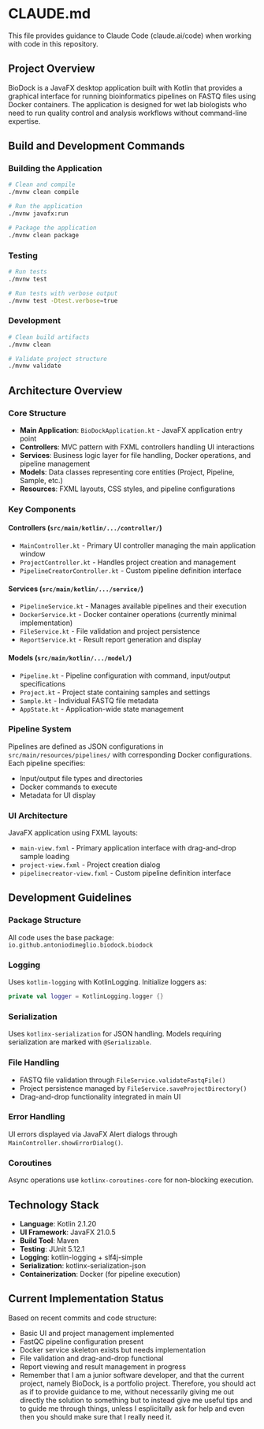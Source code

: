# CLAUDE.md

This file provides guidance to Claude Code (claude.ai/code) when working with code in this repository.

## Project Overview

BioDock is a JavaFX desktop application built with Kotlin that provides a graphical interface for running bioinformatics pipelines on FASTQ files using Docker containers. The application is designed for wet lab biologists who need to run quality control and analysis workflows without command-line expertise.

## Build and Development Commands

### Building the Application
```bash
# Clean and compile
./mvnw clean compile

# Run the application
./mvnw javafx:run

# Package the application
./mvnw clean package
```

### Testing
```bash
# Run tests
./mvnw test

# Run tests with verbose output
./mvnw test -Dtest.verbose=true
```

### Development
```bash
# Clean build artifacts
./mvnw clean

# Validate project structure
./mvnw validate
```

## Architecture Overview

### Core Structure
- **Main Application**: `BioDockApplication.kt` - JavaFX application entry point
- **Controllers**: MVC pattern with FXML controllers handling UI interactions
- **Services**: Business logic layer for file handling, Docker operations, and pipeline management
- **Models**: Data classes representing core entities (Project, Pipeline, Sample, etc.)
- **Resources**: FXML layouts, CSS styles, and pipeline configurations

### Key Components

#### Controllers (`src/main/kotlin/.../controller/`)
- `MainController.kt` - Primary UI controller managing the main application window
- `ProjectController.kt` - Handles project creation and management
- `PipelineCreatorController.kt` - Custom pipeline definition interface

#### Services (`src/main/kotlin/.../service/`)
- `PipelineService.kt` - Manages available pipelines and their execution
- `DockerService.kt` - Docker container operations (currently minimal implementation)
- `FileService.kt` - File validation and project persistence
- `ReportService.kt` - Result report generation and display

#### Models (`src/main/kotlin/.../model/`)
- `Pipeline.kt` - Pipeline configuration with command, input/output specifications
- `Project.kt` - Project state containing samples and settings
- `Sample.kt` - Individual FASTQ file metadata
- `AppState.kt` - Application-wide state management

### Pipeline System
Pipelines are defined as JSON configurations in `src/main/resources/pipelines/` with corresponding Docker configurations. Each pipeline specifies:
- Input/output file types and directories
- Docker commands to execute
- Metadata for UI display

### UI Architecture
JavaFX application using FXML layouts:
- `main-view.fxml` - Primary application interface with drag-and-drop sample loading
- `project-view.fxml` - Project creation dialog
- `pipelinecreator-view.fxml` - Custom pipeline definition interface

## Development Guidelines

### Package Structure
All code uses the base package: `io.github.antoniodimeglio.biodock.biodock`

### Logging
Uses `kotlin-logging` with KotlinLogging. Initialize loggers as:
```kotlin
private val logger = KotlinLogging.logger {}
```

### Serialization
Uses `kotlinx-serialization` for JSON handling. Models requiring serialization are marked with `@Serializable`.

### File Handling
- FASTQ file validation through `FileService.validateFastqFile()`
- Project persistence managed by `FileService.saveProjectDirectory()`
- Drag-and-drop functionality integrated in main UI

### Error Handling
UI errors displayed via JavaFX Alert dialogs through `MainController.showErrorDialog()`.

### Coroutines
Async operations use `kotlinx-coroutines-core` for non-blocking execution.

## Technology Stack
- **Language**: Kotlin 2.1.20
- **UI Framework**: JavaFX 21.0.5
- **Build Tool**: Maven
- **Testing**: JUnit 5.12.1
- **Logging**: kotlin-logging + slf4j-simple
- **Serialization**: kotlinx-serialization-json
- **Containerization**: Docker (for pipeline execution)

## Current Implementation Status
Based on recent commits and code structure:
- Basic UI and project management implemented
- FastQC pipeline configuration present
- Docker service skeleton exists but needs implementation
- File validation and drag-and-drop functional
- Report viewing and result management in progress
- Remember that I am a junior software developer, and that the current project, namely BioDock, is a portfolio project. Therefore, you should act as if to provide guidance to me, without necessarily giving me out directly the solution to something but to instead give me useful tips and to guide me through things, unless I esplicitally ask for help and even then you should make sure that I really need it.